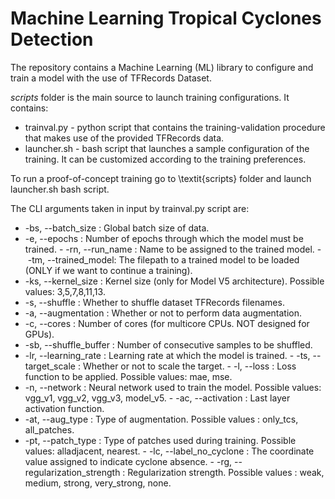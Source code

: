 # Machine Learning Tropical Cyclones Detection

The repository contains a Machine Learning (ML) library to configure and train a model 
with the use of TFRecords Dataset.

_scripts_ folder is the main source to launch training configurations. It contains:

- trainval.py - python script that contains the training-validation procedure that makes use of the provided TFRecords data. 
- launcher.sh - bash script that launches a sample configuration of the training. It can be customized according to the training preferences.

To run a proof-of-concept training go to \textit{scripts} folder and launch launcher.sh bash script. 

The CLI arguments taken in input by trainval.py script are:
- -bs, --batch_size : Global batch size of data.
- -e, --epochs : Number of epochs through which the model must be trained.
- -rn, --run_name : Name to be assigned to the trained model.
- -tm, --trained_model: The filepath to a trained model to be loaded (ONLY if we want 
to continue a training).
- -ks, --kernel_size : Kernel size (only for Model V5 architecture). Possible values: 3,5,7,8,11,13.
- -s, --shuffle : Whether to shuffle dataset TFRecords filenames.
- -a, --augmentation : Whether or not to perform data augmentation.
- -c, --cores : Number of cores (for multicore CPUs. NOT designed for GPUs).
- -sb, --shuffle_buffer :  Number of consecutive samples to be shuffled.
- -lr, --learning_rate : Learning rate at which the model is trained.
- -ts, --target_scale : Whether or not to scale the target.
- -l, --loss : Loss function to be applied. Possible values: mae, mse.
- -n, --network : Neural network used to train the model. Possible values: vgg_v1, vgg_v2, vgg_v3, model_v5.
- -ac, --activation : Last layer activation function.
- -at, --aug_type : Type of augmentation. Possible values : only_tcs, all_patches.
- -pt, --patch_type : Type of patches used during training. Possible values: alladjacent, nearest.
- -lc, --label_no_cyclone : The coordinate value assigned to indicate cyclone absence.
- -rg, --regularization_strength : Regularization strength. Possible values : weak, medium, strong, very_strong, none.
